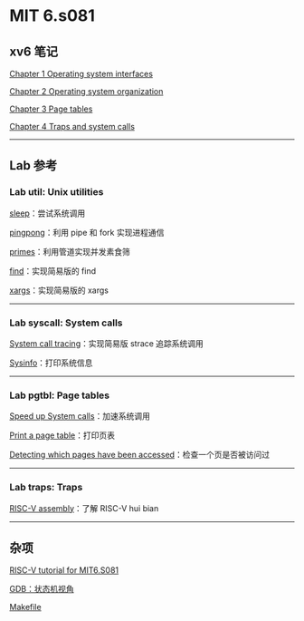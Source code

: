 # MIT 6.s081

## xv6 笔记

[Chapter 1 Operating system interfaces]()

[Chapter 2 Operating system organization]()

[Chapter 3 Page tables]()

[Chapter 4 Traps and system calls]()

------



## Lab 参考

### Lab util: Unix utilities

[sleep](/课堂之外/MIT/Lab1/Lab1%sleep.md)：尝试系统调用

[pingpong](/课堂之外/MIT/Lab1/Lab1%20pingpong.md)：利用 pipe 和 fork 实现进程通信

[primes](/课堂之外/MIT/Lab1/Lab1%20primes.md)：利用管道实现并发素食筛

[find](/课堂之外/MIT/Lab1/Lab1%20find.md)：实现简易版的 find

[xargs](/课堂之外/MIT/Lab1/Lab1%20xargs.md)：实现简易版的 xargs

------



### Lab syscall: System calls

[System call tracing](/课堂之外/MIT/Lab2/Lab2%20System%20call%20tracing.md)：实现简易版 strace 追踪系统调用

[Sysinfo](/课堂之外/MIT/Lab2/Lab2%20Sysinfo.md)：打印系统信息

---



### Lab pgtbl: Page tables

[Speed up System calls](/课堂之外/MIT6.S081/Lab3/Lab3%20Detecting%20which%20pages%20have%20been%20accessed.md)：加速系统调用

[Print a page table](/课堂之外/MIT6.S081/Lab3/Lab3%20Print%20a%20page%20table.md)：打印页表

[Detecting which pages have been accessed](课堂之外/MIT6.S081/Lab3/Lab3%20Speed%20up%20System%20calls.md)：检查一个页是否被访问过

---



### Lab traps: Traps

[RISC-V assembly](/课堂之外/MIT6.S081/Lab4/Lab4%20RISC-V%20assembly.md)：了解 RISC-V hui bian

---



## 杂项

[RISC-V tutorial for MIT6.S081]()

[GDB：状态机视角]()

[Makefile]()
